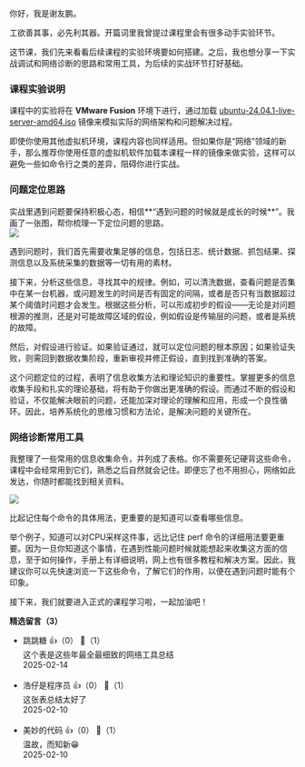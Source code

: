 你好，我是谢友鹏。

工欲善其事，必先利其器。开篇词里我曾提过课程里会有很多动手实验环节。

这节课，我们先来看看后续课程的实验环境要如何搭建。之后，我也想分享一下实战调试和网络诊断的思路和常用工具，为后续的实战环节打好基础。

### 课程实验说明

课程中的实验将在 **VMware Fusion** 环境下进行，通过加载 [ubuntu-24.04.1-live-server-amd64.iso](https://ubuntu.com/download/server) 镜像来模拟实际的网络架构和问题解决过程。

即使你使用其他虚拟机环境，课程内容也同样适用。但如果你是“网络”领域的新手，那么推荐你使用任意的虚拟机软件加载本课程一样的镜像来做实验，这样可以避免一些如命令行之类的差异，阻碍你进行实战。

### 问题定位思路

实战里遇到问题要保持积极心态，相信**“遇到问题的时候就是成长的时候**”。我画了一张图，帮你梳理一下定位问题的思路。  
![](https://static001.geekbang.org/resource/image/7e/3f/7e1bc7b07511864faffe6f8faa50483f.jpg?wh=2531x1617)

遇到问题时，我们首先需要收集足够的信息，包括日志、统计数据、抓包结果、探测信息以及系统采集的数据等一切有用的素材。

接下来，分析这些信息，寻找其中的规律。例如，可以清洗数据，查看问题是否集中在某一台机器，或问题发生的时间是否有固定的间隔，或者是否只有当数据超过某个阈值时问题才会发生。根据这些分析，可以形成初步的假设——无论是对问题根源的推测，还是对可能故障区域的假设，例如假设是传输层的问题，或者是系统的故障。

然后，对假设进行验证。如果验证通过，就可以定位问题的根本原因；如果验证失败，则需回到数据收集阶段，重新审视并修正假设，直到找到准确的答案。

这个问题定位的过程，表明了信息收集方法和理论知识的重要性。掌握更多的信息收集手段和扎实的理论基础，将有助于你做出更准确的假设。而通过不断的假设和验证，不仅能解决眼前的问题，还能加深对理论的理解和应用，形成一个良性循环。因此，培养系统化的思维习惯和方法论，是解决问题的关键所在。

### 网络诊断常用工具

我整理了一些常用的信息收集命令，并列成了表格。你不需要死记硬背这些命令，课程中会经常用到它们，熟悉之后自然就会记住。即便忘了也不用担心，网络如此发达，你随时都能找到相关资料。

![](https://static001.geekbang.org/resource/image/63/06/6397ec5ef6b21f2971f4fc91fdeecb06.jpg?wh=4055x15060)

比起记住每个命令的具体用法，更重要的是知道可以查看哪些信息。

举个例子，知道可以对CPU采样这件事，远比记住 perf 命令的详细用法要更重要。因为一旦你知道这个事情，在遇到性能问题时候就能想起来收集这方面的信息，至于如何操作，手册上有详细说明，网上也有很多教程和解决方案。因此，我建议你可以先快速浏览一下这些命令，了解它们的作用，以便在遇到问题时能有个印象。

接下来，我们就要进入正式的课程学习啦，一起加油吧！
<div><strong>精选留言（3）</strong></div><ul>
<li><span>跳跳糖</span> 👍（0） 💬（1）<div>这个表是这些年最全最细致的网络工具总结</div>2025-02-14</li><br/><li><span>浩仔是程序员</span> 👍（0） 💬（1）<div>这张表总结太好了</div>2025-02-10</li><br/><li><span>美妙的代码</span> 👍（0） 💬（1）<div>温故，而知新😁</div>2025-02-10</li><br/>
</ul>